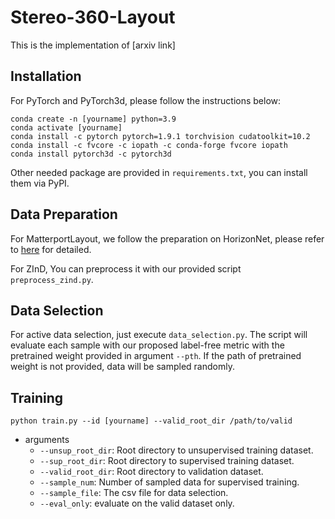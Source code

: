 # Stereo-360-Layout
This is the implementation of [arxiv link]

## Installation
For PyTorch and PyTorch3d, please follow the instructions below:
```
conda create -n [yourname] python=3.9
conda activate [yourname]
conda install -c pytorch pytorch=1.9.1 torchvision cudatoolkit=10.2
conda install -c fvcore -c iopath -c conda-forge fvcore iopath
conda install pytorch3d -c pytorch3d
```
Other needed package are provided in `requirements.txt`, you can install them via PyPI.

## Data Preparation
For MatterportLayout, we follow the preparation on HorizonNet, please refer to [here](https://github.com/sunset1995/HorizonNet/blob/master/README_PREPARE_DATASET.md) for detailed.

For ZInD, You can preprocess it with our provided script `preprocess_zind.py`.

## Data Selection
For active data selection, just execute `data_selection.py`. The script will evaluate each sample with our proposed label-free metric with the pretrained weight provided in argument `--pth`. If the path of pretrained weight is not provided, data will be sampled randomly.

## Training
```
python train.py --id [yourname] --valid_root_dir /path/to/valid
```
- arguments
    - `--unsup_root_dir`: Root directory to unsupervised training dataset.
    - `--sup_root_dir`: Root directory to supervised training dataset. 
    - `--valid_root_dir`: Root directory to validation dataset.
    - `--sample_num`: Number of sampled data for supervised training.
    - `--sample_file`: The csv file for data selection.
    - `--eval_only`: evaluate on the valid dataset only.